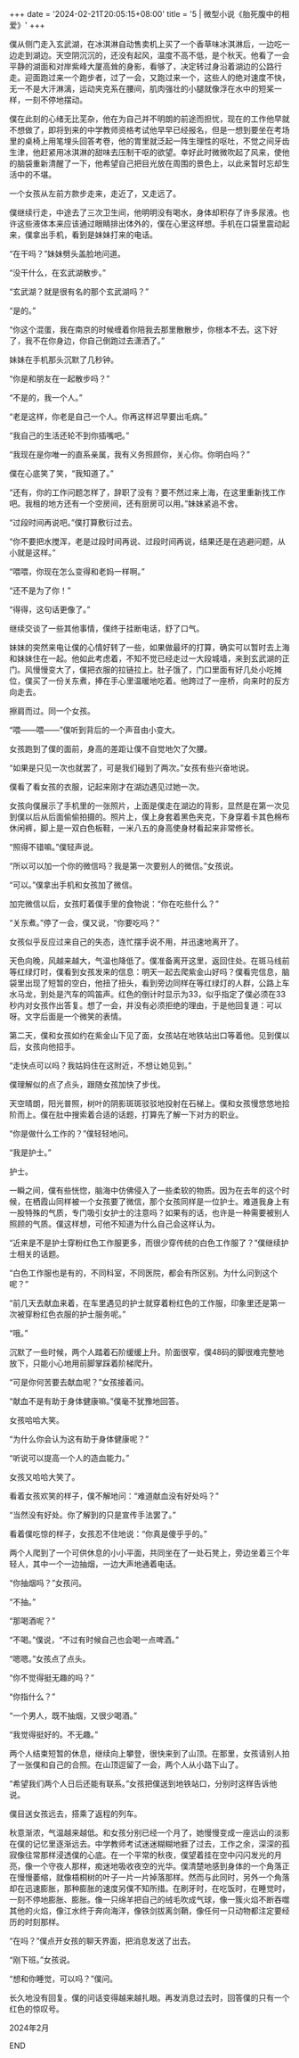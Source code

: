 +++
date = '2024-02-21T20:05:15+08:00'
title = '5 | 微型小说《胎死腹中的相爱》'
+++

僕从侧门走入玄武湖，在冰淇淋自动售卖机上买了一个香草味冰淇淋后，一边吃一边走到湖边。天空阴沉沉的，还没有起风，温度不高不低，是个秋天。他看了一会平静的湖面和对岸紫峰大厦高耸的身影，看够了，决定转过身沿着湖边的公路行走。迎面跑过来一个跑步者，过了一会，又跑过来一个，这些人的绝对速度不快，无一不是大汗淋漓，运动夹克系在腰间，肌肉强壮的小腿就像浮在水中的短桨一样，一刻不停地摆动。

僕在此刻的心绪无比芜杂，他在为自己并不明朗的前途而担忧，现在的工作他早就不想做了，即将到来的中学教师资格考试他早早已经报名，但是一想到要坐在考场里的桌椅上用笔埋头回答考卷，他的胃里就泛起一阵生理性的呕吐，不觉之间牙齿生津，他赶紧用冰淇淋的甜味去压制干呕的欲望。幸好此时微微吹起了风来，使他的脑袋重新清醒了一下，他希望自己把目光放在周围的景色上，以此来暂时忘却生活中的不堪。

一个女孩从左前方款步走来，走近了，又走远了。

僕继续行走，中途去了三次卫生间，他明明没有喝水，身体却积存了许多尿液。也许这些液体本来应该通过眼睛排出体外的，僕在心里这样想。手机在口袋里震动起来，僕拿出手机，看到是妹妹打来的电话。

“在干吗？”妹妹劈头盖脸地问道。

“没干什么，在玄武湖散步。”

“玄武湖？就是很有名的那个玄武湖吗？”

“是的。”

“你这个混蛋，我在南京的时候缠着你陪我去那里散散步，你根本不去。这下好了，我不在你身边，你自己倒跑过去潇洒了。”

妹妹在手机那头沉默了几秒钟。

“你是和朋友在一起散步吗？”

“不是的，我一个人。”

“老是这样，你老是自己一个人。你再这样迟早要出毛病。”

“我自己的生活还轮不到你插嘴吧。”

“我现在是你唯一的直系亲属，我有义务照顾你，关心你。你明白吗？”

僕在心底笑了笑，“我知道了。”

“还有，你的工作问题怎样了，辞职了没有？要不然过来上海，在这里重新找工作吧。我租的地方还有一个空房间，还有厨房可以用。”妹妹紧追不舍。

“过段时间再说吧。”僕打算敷衍过去。

“你不要把水搅浑，老是过段时间再说、过段时间再说，结果还是在逃避问题，从小就是这样。”

“喂喂，你现在怎么变得和老妈一样啊。”

“还不是为了你！”

“得得，这句话更像了。”

继续交谈了一些其他事情，僕终于挂断电话，舒了口气。

妹妹的突然来电让僕的心情好转了一些，如果做最坏的打算，确实可以暂时去上海和妹妹住在一起。他如此考虑着，不知不觉已经走过一大段城墙，来到玄武湖的正门。风慢慢变大了，僕把衣服的拉链拉上。肚子饿了，门口里面有好几处小吃摊位，僕买了一份关东煮，捧在手心里温暖地吃着。他跨过了一座桥，向来时的反方向走去。

擦肩而过。同一个女孩。

“喂——喂——”僕听到背后的一个声音由小变大。

女孩跑到了僕的面前，身高的差距让僕不自觉地欠了欠腰。

“如果是只见一次也就罢了，可是我们碰到了两次。”女孩有些兴奋地说。

僕看了看女孩的衣服，记起来刚才在湖边遇见过她一次。

女孩向僕展示了手机里的一张照片，上面是僕走在湖边的背影，显然是在第一次见到僕以后从后面偷偷拍摄的。照片上，僕上身套着黑色夹克，下身穿着卡其色棉布休闲裤，脚上是一双白色板鞋，一米八五的身高使身材看起来非常修长。

“照得不错嘛。”僕轻声说。

“所以可以加一个你的微信吗？我是第一次要别人的微信。”女孩说。

“可以。”僕拿出手机和女孩加了微信。

加完微信以后，女孩盯着僕手里的食物说：“你在吃些什么？”

“关东煮。”停了一会，僕又说，“你要吃吗？”

女孩似乎反应过来自己的失态，连忙摆手说不用，并迅速地离开了。

天色向晚，风越来越大，气温也降低了。僕准备离开这里，返回住处。在斑马线前等红绿灯时，僕看到女孩发来的信息：明天一起去爬紫金山好吗？僕看完信息，脑袋里出现了短暂的空白，他扭了扭头，看到旁边同样在等红绿灯的人群，公路上车水马龙，到处是汽车的鸣笛声。红色的倒计时显示为33，似乎指定了僕必须在33秒内对女孩作出答复。想了一会，并没有必须拒绝的理由，于是他回复道：可以呀。文字后面是一个微笑的表情。



第二天，僕和女孩如约在紫金山下见了面，女孩站在地铁站出口等着他。见到僕以后，女孩向他招手。

“走快点可以吗？我姑妈住在这附近，不想让她见到。”

僕理解似的点了点头，跟随女孩加快了步伐。

天空晴朗，阳光普照，树叶的阴影斑斑驳驳地投射在石梯上。僕和女孩慢悠悠地拾阶而上。僕在肚中搜索着合适的话题，打算先了解一下对方的职业。

“你是做什么工作的？”僕轻轻地问。

“我是护士。”

护士。

一瞬之间，僕有些恍惚，脑海中仿佛侵入了一些柔软的物质。因为在去年的这个时候，在栖霞山同样被一个女孩要了微信，那个女孩同样是一位护士。难道我身上有一股特殊的气质，专门吸引女护士的注意吗？如果有的话，也许是一种需要被别人照顾的气质。僕这样想，可他不知道为什么自己会这样认为。

“近来是不是护士穿粉红色工作服更多，而很少穿传统的白色工作服了？”僕继续护士相关的话题。

“白色工作服也是有的，不同科室，不同医院，都会有所区别。为什么问到这个呢？”

“前几天去献血来着，在车里遇见的护士就穿着粉红色的工作服，印象里还是第一次被穿粉红色衣服的护士服务呢。”

“哦。”

沉默了一些时候，两个人踏着石阶缓缓上升。阶面很窄，僕48码的脚很难完整地放下，只能小心地用前脚掌踩着阶梯爬升。

“可是你何苦要去献血呢？”女孩接着问。

“献血不是有助于身体健康嘛。”僕毫不犹豫地回答。

女孩哈哈大笑。

“为什么你会认为这有助于身体健康呢？”

“听说可以提高一个人的造血能力。”

女孩又哈哈大笑了。

看着女孩欢笑的样子，僕不解地问：“难道献血没有好处吗？”

“当然没有好处。你了解到的只是宣传手法罢了。”

看着僕吃惊的样子，女孩忍不住地说：“你真是傻乎乎的。”

两个人爬到了一个可供休息的小小平面，共同坐在了一处石凳上，旁边坐着三个年轻人，其中一个一边抽烟，一边大声地通着电话。

“你抽烟吗？”女孩问。

“不抽。”

“那喝酒呢？”

“不喝。”僕说，“不过有时候自己也会喝一点啤酒。”

“嗯嗯。”女孩点了点头。

“你不觉得挺无趣的吗？”

“你指什么？”

“一个男人，既不抽烟，又很少喝酒。”

“我觉得挺好的。不无趣。”

两个人结束短暂的休息，继续向上攀登，很快来到了山顶。在那里，女孩请别人拍了一张僕和自己的合照。在山顶逗留了一会，两个人从小路下山了。

“希望我们两个人日后还能有联系。”女孩把僕送到地铁站口，分别时这样告诉他说。

僕目送女孩远去，搭乘了返程的列车。



秋意渐浓，气温越来越低。和女孩分别已经一个月了，她慢慢变成一座远山的淡影在僕的记忆里逐渐远去。中学教师考试迷迷糊糊地捱了过去，工作之余，深深的孤寂像往常那样浸透僕的心底。在一个平常的秋夜，僕望着挂在空中闪闪发光的月亮，像一个守夜人那样，痴迷地吸收夜空的光华。僕清楚地感到身体的一个角落正在慢慢萎缩，就像梧桐树的叶子一片一片掉落那样。然而与此同时，另外一个角落却在迅速膨胀，那种膨胀的速度另僕不知所措。在刷牙时，在吃饭时，在睡觉时，一刻不停地膨胀、膨胀。像一只绵羊把自己的绒毛吹成气球，像一簇火焰不断吞噬其他的火焰，像江水终于奔向海洋，像铁剑拔离剑鞘，像任何一只动物都注定要经历的时刻那样。

“在吗？”僕点开女孩的聊天界面，把消息发送了出去。

“刚下班。”女孩说。

“想和你睡觉，可以吗？”僕问。

长久地没有回复。僕的问话变得越来越扎眼。再发消息过去时，回答僕的只有一个红色的惊叹号。

2024年2月

END



